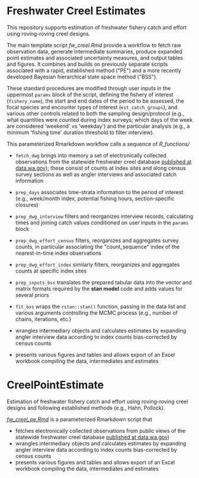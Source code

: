# Freshwater Creel Estimates

This repository supports estimation of freshwater fishery catch and effort using roving-roving creel designs.

The main template script *fw_creel.Rmd* provide a workflow to fetch raw observation data, generate intermediate summaries, produce expanded point estimates and associated uncertainty measures, and output tables and figures. It combines and builds on previously separate scripts associated with a rapid, established method ("PE") and a more recently developed Bayesian hierarchical state space method ("BSS"). 

These standard procedures are modified through user inputs in the uppermost `params` block of the script, defining the fishery of interest (`fishery_name`), the start and end dates of the period to be assessed, the focal species and encounter types of interest (`est_catch_groups`), and various other controls related to both the sampling design/protocol (e.g., what quantities were counted during index surveys; which days of the week are considered 'weekend' vs 'weekday') and the particular analysis (e.g., a minimum 'fishing time' duration threshold to filter interview).

This parameterized Rmarkdown workflow calls a sequence of *R_functions/*  
  - `fetch_dwg` brings into memory a set of electronically collected observations from the statewide freshwater creel database [published at data.wa.gov](https://data.wa.gov/browse?q=creel)); these consist of counts at index sites and along census survey sections as well as angler interviews and associated catch information
  - `prep_days` associates time-strata information to the period of interest (e.g., week/month index, potential fishing hours, section-specific closures)
  - `prep_dwg_interview` filters and reorganizes interview records, calculating times and joining catch values conditioned on user inputs in the `params` block
  - `prep_dwg_effort_census` filters, reorganizes and aggregates survey counts, in particular associating the "count_sequence" index of the nearest-in-time index observations
  - `prep_dwg_effort_index` similarly filters, reorganizes and aggregates counts at specific index sites 
  - `prep_inputs_bss` translates the prepared tabular data into the vector and matrix formats required by the **stan model** code and adds values for several priors
  - `fit_bss` wraps the `rstan::stan()` function, passing in the data list and various arguments controlling the MCMC process (e.g., number of chains, iterations, etc.)
  
  
  - wrangles intermediary objects and calculates estimates by expanding angler interview data according to index counts bias-corrected by census counts
  - presents various figures and tables and allows export of an Excel workbook compiling the data, intermediates and estimates

# CreelPointEstimate

Estimation of freshwater fishery catch and effort using roving-roving creel designs and following established methods (e.g., Hahn, Pollock).

[*fw_creel_pe.Rmd*](https://github.com/wdfw-fp/CreelPointEstimate/blob/main/fw_creel_pe.Rmd) is a parameterized Rmarkdown script that
 - fetches electronically collected observations from public views of the statewide freshwater creel database [published at data.wa.gov](https://data.wa.gov/browse?q=creel))
 - wrangles intermediary objects and calculates estimates by expanding angler interview data according to index counts bias-corrected by census counts
 - presents various figures and tables and allows export of an Excel workbook compiling the data, intermediates and estimates
 
 